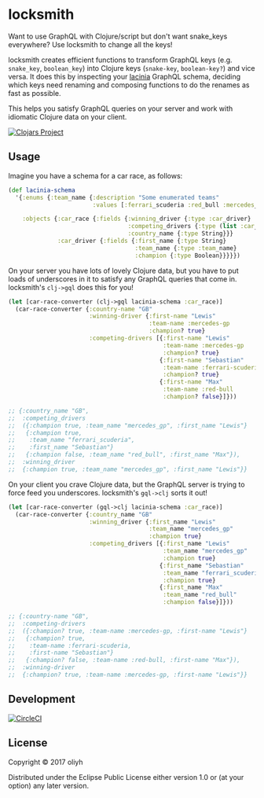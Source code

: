 # locksmith

Want to use GraphQL with Clojure/script but don't want snake_keys everywhere? Use locksmith to change all the keys!

locksmith creates efficient functions to transform GraphQL keys (e.g. `snake_key`, `boolean_key`) into Clojure keys (`snake-key`, `boolean-key?`) and vice versa.
It does this by inspecting your [lacinia](https://github.com/walmartlabs/lacinia) GraphQL schema, deciding which keys need renaming and composing functions to do the renames as fast as possible.

This helps you satisfy GraphQL queries on your server and work with idiomatic Clojure data on your client.

[![Clojars Project](https://img.shields.io/clojars/v/locksmith.svg)](https://clojars.org/locksmith)

## Usage

Imagine you have a schema for a car race, as follows:

```clj
(def lacinia-schema
  '{:enums {:team_name {:description "Some enumerated teams"
                        :values [:ferrari_scuderia :red_bull :mercedes_gp]}}

    :objects {:car_race {:fields {:winning_driver {:type :car_driver}
                                  :competing_drivers {:type (list :car_driver)}
                                  :country_name {:type String}}}
              :car_driver {:fields {:first_name {:type String}
                                    :team_name {:type :team_name}
                                    :champion {:type Boolean}}}}})
```

On your server you have lots of lovely Clojure data, but you have to put loads of underscores in it to satisfy any GraphQL queries that come in.
locksmith's `clj->gql` does this for you!

```clj
(let [car-race-converter (clj->gql lacinia-schema :car_race)]
  (car-race-converter {:country-name "GB"
                       :winning-driver {:first-name "Lewis"
                                        :team-name :mercedes-gp
                                        :champion? true}
                       :competing-drivers [{:first-name "Lewis"
                                            :team-name :mercedes-gp
                                            :champion? true}
                                           {:first-name "Sebastian"
                                            :team-name :ferrari-scuderia
                                            :champion? true}
                                           {:first-name "Max"
                                            :team-name :red-bull
                                            :champion? false}]}))

;; {:country_name "GB",
;;  :competing_drivers
;;  ({:champion true, :team_name "mercedes_gp", :first_name "Lewis"}
;;   {:champion true,
;;    :team_name "ferrari_scuderia",
;;    :first_name "Sebastian"}
;;   {:champion false, :team_name "red_bull", :first_name "Max"}),
;;  :winning_driver
;;  {:champion true, :team_name "mercedes_gp", :first_name "Lewis"}}
```

On your client you crave Clojure data, but the GraphQL server is trying to force feed you underscores.
locksmith's `gql->clj` sorts it out!

```clj
(let [car-race-converter (gql->clj lacinia-schema :car_race)]
  (car-race-converter {:country_name "GB"
                       :winning_driver {:first_name "Lewis"
                                        :team_name "mercedes_gp"
                                        :champion true}
                       :competing_drivers [{:first_name "Lewis"
                                            :team_name "mercedes_gp"
                                            :champion true}
                                           {:first_name "Sebastian"
                                            :team_name "ferrari_scuderia"
                                            :champion true}
                                           {:first_name "Max"
                                            :team_name "red_bull"
                                            :champion false}]}))

;; {:country-name "GB",
;;  :competing-drivers
;;  ({:champion? true, :team-name :mercedes-gp, :first-name "Lewis"}
;;   {:champion? true,
;;    :team-name :ferrari-scuderia,
;;    :first-name "Sebastian"}
;;   {:champion? false, :team-name :red-bull, :first-name "Max"}),
;;  :winning-driver
;;  {:champion? true, :team-name :mercedes-gp, :first-name "Lewis"}}

```

## Development

[![CircleCI](https://circleci.com/gh/oliyh/locksmith.svg?style=svg)](https://circleci.com/gh/oliyh/locksmith)

## License

Copyright © 2017 oliyh

Distributed under the Eclipse Public License either version 1.0 or (at
your option) any later version.
